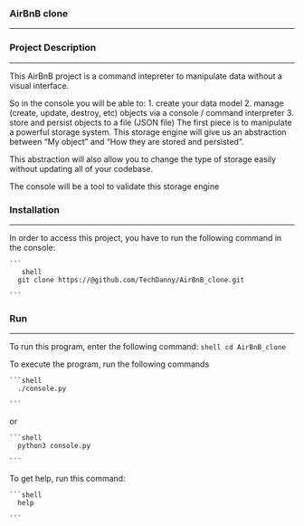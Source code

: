 ### AirBnB clone
----------------------------------------------------------------------------------------------------
### Project Description
----------------------------------------------------------------------------------------------------
This AirBnB project is a command intepreter to manipulate data without a visual interface.

So in the console you will be able to:
	1. create your data model
	2. manage (create, update, destroy, etc) objects via a console / command interpreter
	3. store and persist objects to a file (JSON file)
The first piece is to manipulate a powerful storage system. This storage engine will give us an abstraction between “My object” and “How they are stored and persisted”.

This abstraction will also allow you to change the type of storage easily without updating all of your codebase.

The console will be a tool to validate this storage engine

### Installation
---------------------------------------------------------------------------------------------------
In order to access this project, you have to run the following command in the console:

	```
	   shell
	  git clone https://@github.com/TechDanny/AirBnB_clone.git

	```

### Run
----------------------------------------------------------------------------------------------------
To run this program, enter the following command:
	```shell
	  cd AirBnB_clone
	```

To execute the program, run the following commands

	```shell
	  ./console.py

	```
or

	```shell
	  python3 console.py

	```

To get help, run this command:

	```shell
	  help

	```
